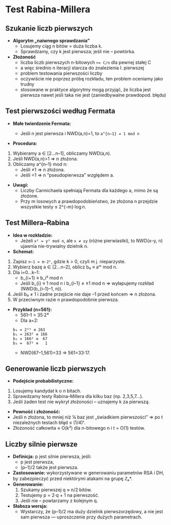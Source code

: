 # Test Rabina-Millera

## Szukanie liczb pierwszych  
- **Algorytm „naiwnego sprawdzania”**  
  - Losujemy ciąg n bitów = duża liczba k.  
  - Sprawdzamy, czy k jest pierwsza; jeśli nie – powtórka.  
- **Złożoność**  
    - liczba liczb pierwszych n-bitowych `>= C/n` dla pewnej stałej C
    - a więc średnio n iteracji starcza do znalezienia l. pierwszej
    - problem testowania pierwszości liczby
    - oczywiście nie poprzez próbę rozkładu, ten problem oceniamy jako trudny
    - stosowane w praktyce algorytmy mogą przyjąć, że liczba jest pierwsza nawet jeśli taka nie jest (zaniedbywalne prawdopod. błędu)

## Test pierwszości według Fermata  
- **Małe twierdzenie Fermata:**  
    - Jeśli n jest pierwsza i NWD(a,n)=1, to `a^{n–1} = 1 mod n`

- **Procedura:**  
1. Wybieramy a ∈ [2…n–1], obliczamy NWD(a,n).  
2. Jeśli NWD(a,n)>1 ⇒ n złożona.  
3. Obliczamy a^{n–1} mod n:  
   - Jeśli ≠1 ⇒ n złożona.  
   - Jeśli =1 ⇒ n “pseudopierwsza” względem a.  
- **Uwagi:**  
    - Liczby Carmichaela spełniają Fermata dla każdego a, mimo że są złożone.  
    - Przy m losowych a prawdopodobieństwo, że złożona n przejdzie wszystkie testy ≤ 2^{-m}·log n.

## Test Millera–Rabina  
- **Idea w rozkładzie:**  
    - Jeżeli `x² = y² mod n`, ale `x ≠ ±y` (różne pierwiastki), to NWD(x–y, n) ujawnia nie-trywialny dzielnik n.  
- **Schemat:**  
1. Zapisz `n–1 = m·2ᵏ`, gdzie k > 0, czyli m j. nieparzyste.  
2. Wybierz bazę a ∈ [2…n–2], oblicz b₀ ≡ aᵐ mod n.  
3. Dla i=0…k–1:  
   - b_{i+1} ≡ b_i² mod n  
   - Jeśli b_{i} ≡ 1 mod n i b_{i–1} ≠ ±1 mod n ⇒ wyłapujemy rozkład (NWD(b_{i–1}–1, n)).  
4. Jeśli b₀ ≠ 1 i żadne przejście nie daje –1 przed końcem ⇒ n złożona.  
5. W przeciwnym razie n prawdopodobnie pierwsza.  
- **Przykład (n=561):**  
    - 561–1 = 35·2⁴  
    - Dla a=2:  
    ```
    b₀ = 2³⁵ ≡ 263  
    b₁ = 263² ≡ 166  
    b₂ = 166² ≡  67  
    b₃ =  67² ≡   1  
    ```  
    - NWD(67–1,561)=33 ⇒ 561=33·17.

## Generowanie liczb pierwszych  
- **Podejście probabilistyczne:**  
1. Losujemy kandydat k o n bitach.  
2. Sprawdzamy testy Rabina–Millera dla kilku baz (np. 2,3,5,7…).  
3. Jeśli żaden test nie wykrył złożoności – uznajemy k za pierwszą.  
- **Pewność i złożoność:**  
- Jeśli n złożona, to mniej niż ¼ baz jest „świadkiem pierwszości” ⇒ po t niezależnych testach błąd ≤ (1/4)ᵗ.  
- Złożoność całkowita ≈ O(k³) dla n-bitowego n i t = O(1) testów.

## Liczby silnie pierwsze  
- **Definicja:** p jest silnie pierwsza, jeśli:  
    - p jest pierwsza,  
    - (p–1)/2 także jest pierwsza.  
- **Zastosowanie:** wykorzystywane w generowaniu parametrów RSA i DH, by zabezpieczyć przed niektórymi atakami na grupę ℤₚ*.  
- **Generowanie:**  
    1. Szukamy pierwszej q ≈ n/2 bitów.  
    2. Testujemy p = 2·q + 1 na pierwszość.  
    3. Jeśli nie – powtarzamy z kolejnym q.  
- **Słabsza wersja:**  
    - Wystarczy, że (p–1)/2 ma duży dzielnik pierwszorzędowy, a nie jest sam pierwsza — uproszczenie przy dużych parametrach.